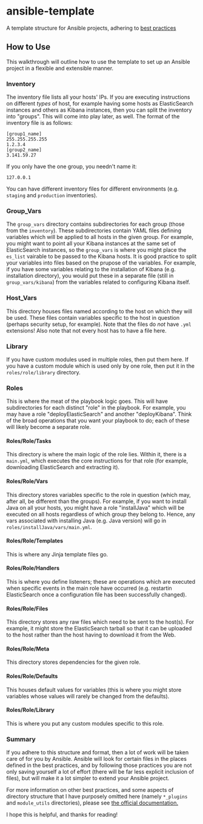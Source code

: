 # ansible-template
A template structure for Ansible projects, adhering to [best practices](http://docs.ansible.com/ansible/latest/playbooks_best_practices.html#directory-layout)

## How to Use

This walkthrough will outline how to use the template to set up an Ansible project in a flexible and extensible manner.

### Inventory

The inventory file lists all your hosts' IPs. If you are executing instructions on different *types* of host, for example having some hosts as ElasticSearch instances and others as Kibana instances, then you can split the inventory into "groups". This will come into play later, as well. The format of the inventory file is as follows:

```
[group1_name]
255.255.255.255
1.2.3.4
[group2_name]
3.141.59.27
```

If you only have the one group, you needn't name it:

```
127.0.0.1
```

You can have different inventory files for different environments (e.g. `staging` and `production` inventories).

### Group_Vars

The `group_vars` directory contains subdirectories for each group (those from the `inventory`). These subdirectories contain YAML files defining variables which will be applied to all hosts in the given group. For example, you might want to point all your Kibana instances at the same set of ElasticSearch instances, so the `group_vars` is where you might place the `es_list` vairable to be passed to the Kibana hosts. It is good practice to split your variables into files based on the prupose of the variables. For example, if you have some variables relating to the installation of Kibana (e.g. installation directory), you would put these in a separate file (still in `group_vars/kibana`) from the variables related to configuring Kibana itself.

### Host_Vars

This directory houses files named according to the host on which they will be used. These files contain variables specific to the host in question (perhaps security setup, for example). Note that the files do *not* have `.yml` extensions! Also note that not every host has to have a file here.

### Library

If you have custom modules used in multiple roles, then put them here. If you have a custom module which is used only by one role, then put it in the `roles/role/library` directory.

### Roles

This is where the meat of the playbook logic goes. This will have subdirectories for each distinct "role" in the playbook. For example, you may have a role "deployElasticSearch" and another "deployKibana". Think of the broad operations that you want your playbook to do; each of these will likely become a separate role.

#### Roles/Role/Tasks

This directory is where the main logic of the role lies. Within it, there is a `main.yml`, which executes the core instructions for that role (for example, downloading ElasticSearch and extracting it). 

#### Roles/Role/Vars

This directory stores variables specific to the role in question (which may, after all, be different than the groups). For example, if you want to install Java on all your hosts, you might have a role "installJava" which will be executed on all hosts regardless of which group they belong to. Hence, any vars associated with installing Java (e.g. Java version) will go in `roles/installJava/vars/main.yml`.

#### Roles/Role/Templates

This is where any Jinja template files go.

#### Roles/Role/Handlers

This is where you define listeners; these are operations which are executed when specific events in the main role have occurred (e.g. restartin ElasticSearch once a configuration file has been successfully changed).

#### Roles/Role/Files

This directory stores any raw files which need to be sent to the host(s). For example, it might store the ElasticSearch tarball so that it can be uploaded to the host rather than the host having to download it from the Web.

#### Roles/Role/Meta

This directory stores dependencies for the given role.

#### Roles/Role/Defaults

This houses default values for variables (this is where you might store variables whose values will rarely be changed from the defaults).

#### Roles/Role/Library

This is where you put any custom modules specific to this role.

### Summary

If you adhere to this structure and format, then a lot of work will be taken care of for you by Ansible. Ansible will look for certain files in the places defined in the best practices, and by following those practices you are not only saving yourself a lot of effort (there will be far less explicit inclusion of files), but will make it a lot simpler to extend your Ansible project. 

For more information on other best practices, and some aspects of directory structure that I have purposely omitted here (namely `*_plugins` and `module_utils` directories), please see [the official documentation.](http://docs.ansible.com/ansible/latest/playbooks_best_practices.html#directory-layout) 

I hope this is helpful, and thanks for reading!
